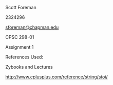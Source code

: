 Scott Foreman 

2324296

sforeman@chapman.edu

CPSC 298-01

Assignment 1

References Used:

Zybooks and Lectures

http://www.cplusplus.com/reference/string/stoi/
